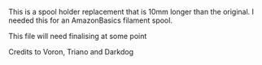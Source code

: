 This is a spool holder replacement that is 10mm longer than the original. I needed this for an AmazonBasics filament spool.

This file will need finalising at some point

Credits to Voron, Triano and Darkdog